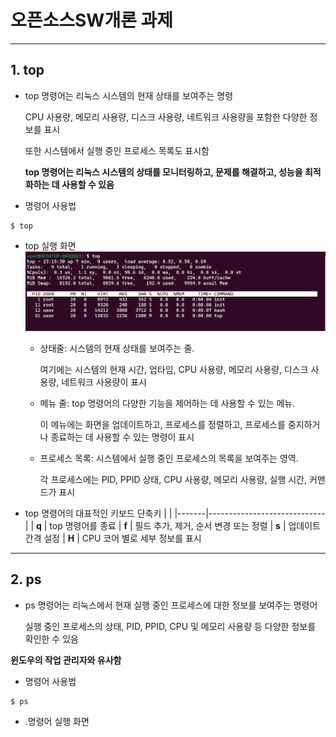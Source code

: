 # 오픈소스SW개론 과제
***
## 1. top
* top 명령어는 리눅스 시스템의 현재 상태를 보여주는 명령  

  CPU 사용량, 메모리 사용량, 디스크 사용량, 네트워크 사용량을 포함한 다양한 정보를 표시 

  또한 시스템에서 실행 중인 프로세스 목록도 표시함
  
  __top 명령어는 리눅스 시스템의 상태를 모니터링하고, 문제를 해결하고, 성능을 최적화하는 데 사용할 수 있음__
* 명령어 사용법
```
$ top
```
* top 실행 화면
![image](https://github.com/EHmin2/Opensource_SW/blob/master/%EC%98%A4%ED%94%88%EC%86%8C%EC%8A%A4SW%20%EC%8B%A4%EC%8A%B5.png)
  + 상태줄: 시스템의 현재 상태를 보여주는 줄. 

    여기에는 시스템의 현재 시간, 업타임, CPU 사용량, 메모리 사용량, 디스크 사용량, 네트워크 사용량이 표시
  + 메뉴 줄: top 명령어의 다양한 기능을 제어하는 데 사용할 수 있는 메뉴. 
 
    이 메뉴에는 화면을 업데이트하고, 프로세스를 정렬하고, 프로세스를 중지하거나 종료하는 데 사용할 수 있는 명령이 표시
  + 프로세스 목록: 시스템에서 실행 중인 프로세스의 목록을 보여주는 영역. 

    각 프로세스에는 PID, PPID 상태, CPU 사용량, 메모리 사용량, 실행 시간, 커맨드가 표시
* top 명령어의 대표적인 키보드 단축키
  |       |
  |-------|-----------------------------|
  | __q__ | top 명령어를 종료
  | __f__ | 필드 추가, 제거, 순서 변경 또는 정렬
  | __s__ | 업데이트 간격 설정
  | __H__ | CPU 코어 별로 세부 정보를 표시  
***  
## 2. ps
* ps 명령어는 리눅스에서 현재 실행 중인 프로세스에 대한 정보를 보여주는 명령어

  실행 중인 프로세스의 상태, PID, PPID, CPU 및 메모리 사용량 등 다양한 정보를 확인한 수 있음

__윈도우의 작업 관리자와 유사함__
* 명령어 사용법
```
$ ps
```
* .명령어 실행 화면
